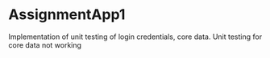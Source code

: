 # AssignmentApp1
Implementation of unit testing of login credentials, core data. Unit testing for core data not working
